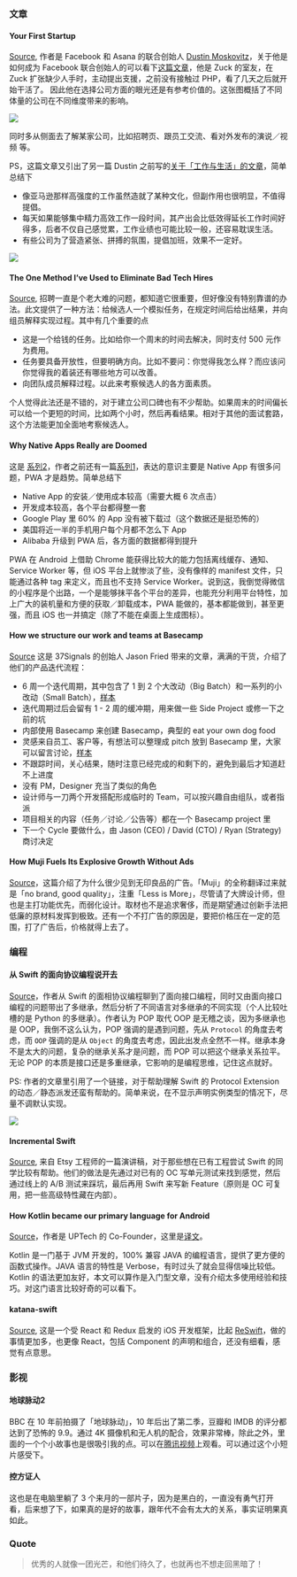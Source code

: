 ### 文章

#### Your First Startup
[Source](https://blog.asana.com/2015/11/your-first-startup), 作者是 Facebook 和 Asana 的联合创始人 [Dustin Moskovitz](https://en.wikipedia.org/wiki/Dustin_Moskovitz)，关于他是如何成为 Facebook 联合创始人的可以看下[这篇文章](http://www.businessinsider.com/how-moskovitz-became-facebook-cofounder-2016-3)，他是 Zuck 的室友，在 Zuck 扩张缺少人手时，主动提出支援，之前没有接触过 PHP，看了几天之后就开始干活了。 因此他在选择公司方面的眼光还是有参考价值的。这张图概括了不同体量的公司在不同维度带来的影响。

![](https://asanablog-wpengine.netdna-ssl.com/wp-content/post-images/Screen-Shot-2015-11-11-at-6.17.47-PM-1024x780.png)

同时多从侧面去了解某家公司，比如招聘页、跟员工交流、看对外发布的演说／视频 等。

PS，这篇文章又引出了另一篇 Dustin 之前写的[关于「工作与生活」的文章](https://medium.com/building-asana/work-hard-live-well-ead679cb506d#.uwdt4s7sq)，简单总结下

* 像亚马逊那样高强度的工作虽然造就了某种文化，但副作用也很明显，不值得提倡。
* 每天如果能够集中精力高效工作一段时间，其产出会比低效得延长工作时间好得多，后者不仅自己感觉累，工作业绩也可能比较一般，还容易耽误生活。
* 有些公司为了营造紧张、拼搏的氛围，提倡加班，效果不一定好。

![](https://cdn-images-1.medium.com/max/1600/1*h_Pnw6kJ8FXRGBIPuZOd3Q.png)

#### The One Method I’ve Used to Eliminate Bad Tech Hires
[Source](https://mattermark.com/the-one-method-ive-used-to-eliminate-bad-tech-hires/), 招聘一直是个老大难的问题，都知道它很重要，但好像没有特别靠谱的办法。此文提供了一种方法：给候选人一个模拟任务，在规定时间后给出结果，并向组员解释实现过程。其中有几个重要的点

* 这是一个给钱的任务。比如给你一个周末的时间去解决，同时支付 500 元作为费用。
* 任务要具备开放性，但要明确方向。比如不要问：你觉得我怎么样？而应该问你觉得我的着装还有哪些地方可以改善。
* 向团队成员解释过程。以此来考察候选人的各方面素质。

个人觉得此法还是不错的，对于建立公司口碑也有不少帮助。如果周末的时间偏长可以给一个更短的时间，比如两个小时，然后再看结果。相对于其他的面试套路，这个方法能更加全面地考察候选人。

#### Why Native Apps Really are Doomed
这是 [系列2](https://medium.com/javascript-scene/why-native-apps-really-are-doomed-native-apps-are-doomed-pt-2-e035b43170e9#.1cc6bsf7t)，作者之前还有一篇[系列1](https://medium.com/javascript-scene/native-apps-are-doomed-ac397148a2c0#.9e4987uwt)，表达的意识主要是 Native App 有很多问题，PWA 才是趋势。简单总结下

* Native App 的安装／使用成本较高（需要大概 6 次点击）
* 开发成本较高，各个平台都得整一套
* Google Play 里 60% 的 App 没有被下载过（这个数据还是挺恐怖的）
* 美国将近一半的手机用户每个月都不怎么下 App
* Alibaba 升级到 PWA 后，各方面的数据都得到提升

PWA 在 Android 上借助 Chrome 能获得比较大的能力包括离线缓存、通知、Service Worker 等，但 iOS 平台上就惨淡了些，没有像样的 manifest 文件，只能通过各种 tag 来定义，而且也不支持 Service Worker。说到这，我倒觉得微信的小程序是个出路，一个是能够抹平各个平台的差异，也能充分利用平台特性，加上广大的装机量和方便的获取／卸载成本，PWA 能做的，基本都能做到，甚至更强，而且 iOS 也一并搞定（除了不能在桌面上生成图标）。

#### How we structure our work and teams at Basecamp
[Source](https://m.signalvnoise.com/how-we-set-up-our-work-cbce3d3d9cae#.nv07gqshs) 这是 37Signals 的创始人 Jason Fried 带来的文章，满满的干货，介绍了他们的产品迭代流程：

* 6 周一个迭代周期，其中包含了 1 到 2 个大改动（Big Batch）和一系列的小改动（Small Batch），[样本](https://public.3.basecamp.com/p/yCe87HJ5EX1Nx48N3R6fhfHX)
* 迭代周期过后会留有 1 - 2 周的缓冲期，用来做一些 Side Project 或修一下之前的坑
* 内部使用 Basecamp 来创建 Basecamp，典型的 eat your own dog food
* 灵感来自员工、客户等，有想法可以整理成 pitch 放到 Basecamp 里，大家可以留言讨论，[样本](https://public.3.basecamp.com/p/22KB2DCxpEQLZow8Vc2iJhEq)
* 不跟踪时间，关心结果，随时注意已经完成的和剩下的，避免到最后才知道赶不上进度
* 没有 PM，Designer 充当了类似的角色
* 设计师与一刀两个开发搭配形成临时的 Team，可以按兴趣自由组队，或者指派
* 项目相关的内容（任务／讨论／公告等）都在一个 Basecamp project 里
* 下一个 Cycle 要做什么，由 Jason (CEO) / David (CTO) / Ryan (Strategy) 商讨决定

#### How Muji Fuels Its Explosive Growth Without Ads
[Source](https://www.fastcodesign.com/3064723/the-fast-company-innovation-festival/how-muji-fuels-its-explosive-growth-without-advertiseme)，这篇介绍了为什么很少见到无印良品的广告。「Muji」的全称翻译过来就是「no brand, good quality」，注重「Less is More」，尽管请了大牌设计师，但也是主打功能优先，而弱化设计。取材也不是追求奢侈，而是期望通过创新手法把低廉的原材料发挥到极致。还有一个不打广告的原因是，要把价格压在一定的范围，打了广告后，价格就得上去了。

### 编程

#### 从 Swift 的面向协议编程说开去
[Source](http://www.jianshu.com/p/fc105512bf40)，作者从 Swift 的面相协议编程聊到了面向接口编程，同时又由面向接口编程的问题带出了多继承，然后分析了不同语言对多继承的不同实现（个人比较吐槽的是 Python 的多继承）。作者认为 POP 取代 OOP 是无稽之谈，因为多继承也是 OOP，我倒不这么认为，POP 强调的是遇到问题，先从 `Protocol` 的角度去考虑，而 `OOP` 强调的是从 `Object` 的角度去考虑，因此出发点全然不一样。继承本身不是太大的问题，复杂的继承关系才是问题，而 POP 可以把这个继承关系拉平。无论 POP 的本质是接口还是多重继承，它影响的是编程思维，记住这点就好。

PS: 作者的文章里引用了一个链接，对于帮助理解 Swift 的 Protocol Extension 的动态／静态派发还蛮有帮助的。简单来说，在不显示声明实例类型的情况下，尽量不调默认实现。

![](https://d262ilb51hltx0.cloudfront.net/max/1600/1*SIcSsfmBCp4tNzLxGJAbdw.png)

#### Incremental Swift
[Source](https://realm.io/news/tryswift-amy-dyer-incremental-swift/), 来自 Etsy 工程师的一篇演讲稿，对于那些想在已有工程尝试 Swift 的同学比较有帮助。他们的做法是先通过对已有的 OC 写单元测试来找到感觉，然后通过线上的 A/B 测试来踩坑，最后再用 Swift 来写新 Feature（原则是 OC 可复用，把一些高级特性藏在内部）。

#### How Kotlin became our primary language for Android
[Source](https://medium.com/uptech-team/how-kotlin-became-our-primary-language-for-android-3af7fd6a994c#.8c9a5pple)，作者是 UPTech 的 Co-Founder，这里是[译文](http://mp.weixin.qq.com/s/AZAWsvGomz49cP_IUC8Mqg)。

Kotlin 是一门基于 JVM 开发的，100% 兼容 JAVA 的编程语言，提供了更方便的函数式操作。JAVA 语言的特性是 Verbose，有时过头了就会显得信噪比较低。Kotlin 的语法更加友好，本文可以算作是入门型文章，没有介绍太多使用经验和技巧。对这门语言比较好奇的可以看下。

#### katana-swift
[Source](https://github.com/BendingSpoons/katana-swift), 这是一个受 React 和 Redux 启发的 iOS 开发框架，比起 [ReSwift](https://github.com/ReSwift/ReSwift)，做的事情更加多，也更像 React，包括 Component 的声明和组合，还没有细看，感觉有点意思。

### 影视

#### 地球脉动2
BBC 在 10 年前拍摄了「地球脉动」，10 年后出了第二季，豆瓣和 IMDB 的评分都达到了恐怖的 9.9。通过 4K 摄像机和无人机的配合，效果非常棒，除此之外，里面的一个个小故事也是很吸引我的点。可以在[腾讯视频](https://v.qq.com/x/cover/0qcd5h3k537846y/q0022m7d26n.html)上观看。可以通过这个小短片感受下。

#### 控方证人
这也是在电脑里躺了 3 个来月的一部片子，因为是黑白的，一直没有勇气打开看，后来想了下，如果真的是好的故事，跟年代不会有太大的关系，事实证明果真如此。

### Quote

> 优秀的人就像一团光芒，和他们待久了，也就再也不想走回黑暗了！

